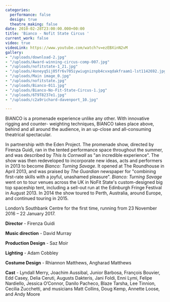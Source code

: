 ```yaml
---
categories:
  performance: false
  design: true
  theatre_making: false
date: 2010-02-28T23:00:00.000+00:00
title: 'Bianco - Nofit State Circus '
current_work: false
video: true
videoLink: https://www.youtube.com/watch?v=ezEBXinN2vM
gallery:
- "/uploads/download-2.jpg"
- "/uploads/Award-winning-circus-comp-007.jpg"
- "/uploads/nofitstate-1_21.jpg"
- "/uploads/4oneyq5ij05fr6v705iywiugniznpb4cvxqdakfraam1-lst1142692.jpg"
- "/uploads/Main image_0.jpg"
- "/uploads/nofitstate.jpg"
- "/uploads/Bianco-011.jpg"
- "/uploads/Bianco-No-Fit-State-Circus-1.jpg"
- "/uploads/6T9T8237e1.jpg"
- "/uploads/c2a9richard-davenport_10.jpg"

---
```

BIANCO is a promenade experience unlike any other. With innovative rigging and counter- weighting techniques, BIANCO takes place above, behind and all around the audience, in an up-close and all-consuming theatrical spectacular.

In partnership with the Eden Project. The promenade show, directed by Firenza Guidi, ran in the tented performance space throughout the summer, and was described by _This Is Cornwall_ as "an incredible experience". The show was then redeveloped to incorporate new ideas, acts and performers in 2013 to become _Bianco: Turning Savage_. It opened at The Roundhouse in April 2013, and was praised by _The Guardian_ newspaper for "combining first-rate skills with a joyful, unashamed pleasure". _Bianco: Turning Savage_ went on to tour venues across the UK in NoFit State's custom-designed big top spaceship tent, including a sell-out run at the Edinburgh Fringe Festival in August 2013. In 2014 the show toured to Perth, Australia, around Europe, and continued touring in 2015.

London’s Southbank Centre for the first time, running from 23 November 2016 – 22 January 2017.

**Director** - Firenza Guidi

**Music direction** - David Murray

**Production Design** - Saz Moir

**Lighting** - Adam Cobbley 

**Costume Design** - Rhiannon Matthews, Angharad Matthews

**Cast** - Lyndall Merry, Joachim Aussibal, Junior Barbosa, François Bouvier, Edd Casey, Delia Ceruti, Augusts Dakteris, Jani Foldi, Enni Lymi, Felipe Nardiello, Jessica O’Connor, Danilo Pacheco, Blaze Tarsha, Lee Tinnion, Cecilia Zucchetti, and musicians Matt Collins, Doug Kemp, Annette Loose, and Andy Moore